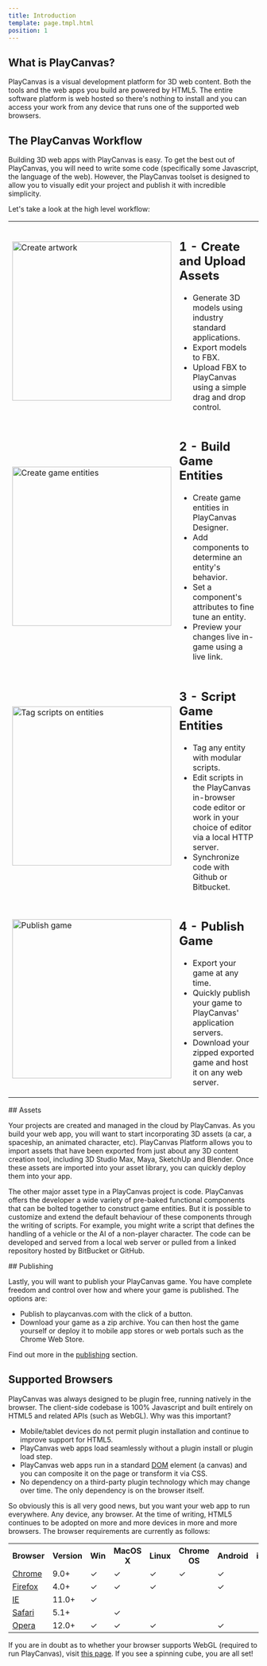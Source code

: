```yaml
---
title: Introduction
template: page.tmpl.html
position: 1
---
```


## What is PlayCanvas?

PlayCanvas is a visual development platform for 3D web content. Both the tools and the web apps you build are powered by HTML5. The entire software platform is web hosted so there's nothing to install and you can access your work from any device that runs one of the supported web browsers.

## The PlayCanvas Workflow

Building 3D web apps with PlayCanvas is easy. To get the best out of PlayCanvas, you will need to write some code (specifically some Javascript, the language of the web). However, the PlayCanvas toolset is designed to allow you to visually edit your project and publish it with incredible simplicity.

Let's take a look at the high level workflow:

<table class="table">
    <tr>
        <td>
            <img alt="Create artwork" width="320" src="/images/platform/workflow/workflow_art.jpg"></img>
        </td>
        <td>
            <h2>1 - Create and Upload Assets</h2>
            <ul>
                <li>Generate 3D models using industry standard applications.</li>
                <li>Export models to FBX.</li>
                <li>Upload FBX to PlayCanvas using a simple drag and drop control.</li>
            </ul>
        </td>
    </tr>
    <tr>
        <td>
            <img alt="Create game entities" width="320" src="/images/platform/workflow/workflow_design.jpg"></img>
        </td>
        <td>
            <h2>2 - Build Game Entities</h2>
            <ul>
                <li>Create game entities in PlayCanvas Designer.</li>
                <li>Add components to determine an entity's behavior.</li>
                <li>Set a component's attributes to fine tune an entity.</li>
                <li>Preview your changes live in-game using a live link.</li>
            </ul>
        </td>
    </tr>
    <tr>
        <td>
            <img alt="Tag scripts on entities" width="320" src="/images/platform/workflow/workflow_scripting.jpg"></img>
        </td>
        <td>
            <h2>3 - Script Game Entities</h2>
            <ul>
                <li>Tag any entity with modular scripts.</li>
                <li>Edit scripts in the PlayCanvas in-browser code editor or work in your choice of editor via a local HTTP server.</li>
                <li>Synchronize code with Github or Bitbucket.</li>
            </ul>
        </td>
    </tr>
    <tr>
        <td>
            <img alt="Publish game" width="320" src="/images/platform/workflow/workflow_publish.jpg"></img>
        </td>
        <td>
            <h2>4 - Publish Game</h2>
            <ul>
                <li>Export your game at any time.</li>
                <li>Quickly publish your game to PlayCanvas' application servers.</li>
                <li>Download your zipped exported game and host it on any web server.</li>
            </ul>
        </td>
    </tr>
</table>

## Assets

Your projects are created and managed in the cloud by PlayCanvas. As you build your web app, you will want to start incorporating 3D assets (a car, a spaceship, an animated character, etc). PlayCanvas Platform allows you to import assets that have been exported from just about any 3D content creation tool, including 3D Studio Max, Maya, SketchUp and Blender. Once these assets are imported into your asset library, you can quickly deploy them into your app.

The other major asset type in a PlayCanvas project is code. PlayCanvas offers the developer a wide variety of pre-baked functional components that can be bolted together to construct game entities. But it is possible to customize and extend the default behaviour of these components through the writing of scripts. For example, you might write a script that defines the handling of a vehicle or the AI of a non-player character. The code can be developed and served from a local web server or pulled from a linked repository hosted by BitBucket or GitHub.

## Publishing

Lastly, you will want to publish your PlayCanvas game. You have complete freedom and control over how and where your game is published. The options are:

* Publish to playcanvas.com with the click of a button.
* Download your game as a zip archive. You can then host the game yourself or deploy it to mobile app stores or web portals such as the Chrome Web Store.

Find out more in the [publishing](/user-manual/publishing) section.

## Supported Browsers

PlayCanvas was always designed to be plugin free, running natively in the browser. The client-side codebase is 100% Javascript and built entirely on HTML5 and related APIs (such as WebGL). Why was this important?

* Mobile/tablet devices do not permit plugin installation and continue to improve support for HTML5.
* PlayCanvas web apps load seamlessly without a plugin install or plugin load step.
* PlayCanvas web apps run in a standard [DOM](/user-manual/glossary/#dom) element (a canvas) and you can composite it on the page or transform it via CSS.
* No dependency on a third-party plugin technology which may change over time. The only dependency is on the browser itself.

So obviously this is all very good news, but you want your web app to run everywhere. Any device, any browser. At the time of writing, HTML5 continues to be adopted on more and more devices in more and more browsers. The browser requirements are currently as follows:

<table class="table table-striped table-bordered">
    <tr><th>Browser</th><th>Version</th><th>Win</th><th>MacOS X</th><th>Linux</th><th>Chrome OS</th><th>Android</th><th>iOS</th></tr>
    <tr><td><a href="http://www.google.com/chrome/">Chrome</a></td><td>9.0+</td>
        <td>&#x2713;</td><td>&#x2713;</td><td>&#x2713;</td><td>&#x2713;</td><td>&#x2713;</td><td></td>
    </tr>
    <tr><td><a href="http://www.mozilla.org/firefox/">Firefox</a></td><td>4.0+</td>
        <td>&#x2713;</td><td>&#x2713;</td><td>&#x2713;</td><td></td><td>&#x2713;</td><td></td>
    </tr>
    <tr><td><a href="http://windows.microsoft.com/en-us/internet-explorer/download-ie">IE</a></td><td>11.0+</td>
        <td>&#x2713;</td><td></td><td></td><td></td><td></td><td></td>
    </tr>
    <tr><td><a href="http://www.apple.com/safari/">Safari</a></td><td>5.1+</td>
        <td></td><td>&#x2713;</td><td></td><td></td><td></td><td></td>
    </tr>
    <tr><td><a href="http://www.opera.com/">Opera</a></td><td>12.0+</td>
        <td>&#x2713;</td><td>&#x2713;</td><td>&#x2713;</td><td></td><td>&#x2713;</td><td></td>
    </tr>
</table>

If you are in doubt as to whether your browser supports WebGL (required to run PlayCanvas), visit [this page](http://get.webgl.org/). If you see a spinning cube, you are all set!
